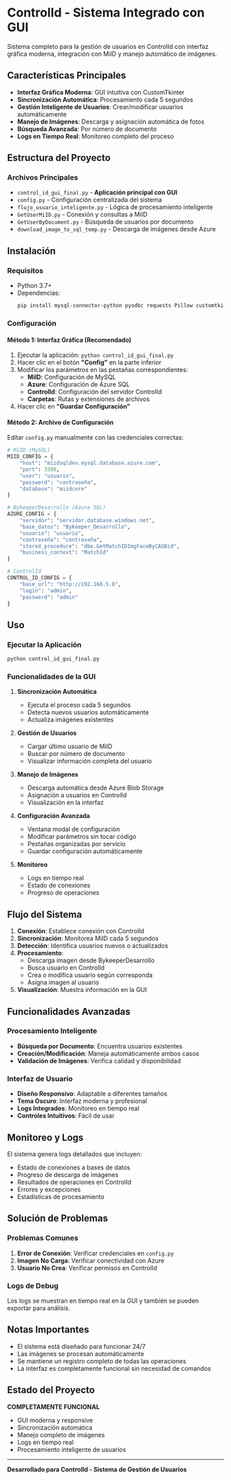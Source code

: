 # ControlId - Sistema Integrado con GUI

Sistema completo para la gestión de usuarios en ControlId con interfaz gráfica moderna, integración con MiID y manejo automático de imágenes.

## Características Principales

- **Interfaz Gráfica Moderna**: GUI intuitiva con CustomTkinter
- **Sincronización Automática**: Procesamiento cada 5 segundos
- **Gestión Inteligente de Usuarios**: Crear/modificar usuarios automáticamente
- **Manejo de Imágenes**: Descarga y asignación automática de fotos
- **Búsqueda Avanzada**: Por número de documento
- **Logs en Tiempo Real**: Monitoreo completo del proceso

## Estructura del Proyecto

### Archivos Principales
- `control_id_gui_final.py` - **Aplicación principal con GUI**
- `config.py` - Configuración centralizada del sistema
- `flujo_usuario_inteligente.py` - Lógica de procesamiento inteligente
- `GetUserMiID.py` - Conexión y consultas a MiID
- `GetUserByDocument.py` - Búsqueda de usuarios por documento
- `download_image_to_sql_temp.py` - Descarga de imágenes desde Azure

## Instalación

### Requisitos
- Python 3.7+
- Dependencias:
  ```bash
  pip install mysql-connector-python pyodbc requests Pillow customtkinter
  ```

### Configuración

#### Método 1: Interfaz Gráfica (Recomendado)
1. Ejecutar la aplicación: `python control_id_gui_final.py`
2. Hacer clic en el botón **"Config"** en la parte inferior
3. Modificar los parámetros en las pestañas correspondientes:
   - **MiID**: Configuración de MySQL
   - **Azure**: Configuración de Azure SQL
   - **ControlId**: Configuración del servidor ControlId
   - **Carpetas**: Rutas y extensiones de archivos
4. Hacer clic en **"Guardar Configuración"**

#### Método 2: Archivo de Configuración
Editar `config.py` manualmente con las credenciales correctas:

```python
# MiID (MySQL)
MIID_CONFIG = {
    "host": "miidsqldev.mysql.database.azure.com",
    "port": 3306,
    "user": "usuario",
    "password": "contraseña",
    "database": "miidcore"
}

# BykeeperDesarrollo (Azure SQL)
AZURE_CONFIG = {
    "servidor": "servidor.database.windows.net",
    "base_datos": "ByKeeper_Desarrollo",
    "usuario": "usuario",
    "contraseña": "contraseña",
    "stored_procedure": "dbo.GetMatchIDImgFaceByCASBid",
    "business_context": "MatchId"
}

# ControlId
CONTROL_ID_CONFIG = {
    "base_url": "http://192.168.5.8",
    "login": "admin",
    "password": "admin"
}
```

## Uso

### Ejecutar la Aplicación
```bash
python control_id_gui_final.py
```

### Funcionalidades de la GUI

1. **Sincronización Automática**
   - Ejecuta el proceso cada 5 segundos
   - Detecta nuevos usuarios automáticamente
   - Actualiza imágenes existentes

2. **Gestión de Usuarios**
   - Cargar último usuario de MiID
   - Buscar por número de documento
   - Visualizar información completa del usuario

3. **Manejo de Imágenes**
   - Descarga automática desde Azure Blob Storage
   - Asignación a usuarios en ControlId
   - Visualización en la interfaz

4. **Configuración Avanzada**
   - Ventana modal de configuración
   - Modificar parámetros sin tocar código
   - Pestañas organizadas por servicio
   - Guardar configuración automáticamente

5. **Monitoreo**
   - Logs en tiempo real
   - Estado de conexiones
   - Progreso de operaciones

## Flujo del Sistema

1. **Conexión**: Establece conexión con ControlId
2. **Sincronización**: Monitorea MiID cada 5 segundos
3. **Detección**: Identifica usuarios nuevos o actualizados
4. **Procesamiento**:
   - Descarga imagen desde BykeeperDesarrollo
   - Busca usuario en ControlId
   - Crea o modifica usuario según corresponda
   - Asigna imagen al usuario
5. **Visualización**: Muestra información en la GUI

## Funcionalidades Avanzadas

### Procesamiento Inteligente
- **Búsqueda por Documento**: Encuentra usuarios existentes
- **Creación/Modificación**: Maneja automáticamente ambos casos
- **Validación de Imágenes**: Verifica calidad y disponibilidad

### Interfaz de Usuario
- **Diseño Responsivo**: Adaptable a diferentes tamaños
- **Tema Oscuro**: Interfaz moderna y profesional
- **Logs Integrados**: Monitoreo en tiempo real
- **Controles Intuitivos**: Fácil de usar

## Monitoreo y Logs

El sistema genera logs detallados que incluyen:
- Estado de conexiones a bases de datos
- Progreso de descarga de imágenes
- Resultados de operaciones en ControlId
- Errores y excepciones
- Estadísticas de procesamiento

## Solución de Problemas

### Problemas Comunes
1. **Error de Conexión**: Verificar credenciales en `config.py`
2. **Imagen No Carga**: Verificar conectividad con Azure
3. **Usuario No Crea**: Verificar permisos en ControlId

### Logs de Debug
Los logs se muestran en tiempo real en la GUI y también se pueden exportar para análisis.

## Notas Importantes

- El sistema está diseñado para funcionar 24/7
- Las imágenes se procesan automáticamente
- Se mantiene un registro completo de todas las operaciones
- La interfaz es completamente funcional sin necesidad de comandos

## Estado del Proyecto

**COMPLETAMENTE FUNCIONAL**
- GUI moderna y responsive
- Sincronización automática
- Manejo completo de imágenes
- Logs en tiempo real
- Procesamiento inteligente de usuarios

---

**Desarrollado para ControlId - Sistema de Gestión de Usuarios**